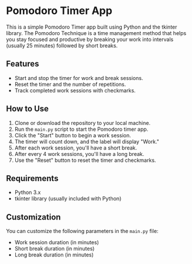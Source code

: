 # Pomodoro Timer App

This is a simple Pomodoro Timer app built using Python and the tkinter library. The Pomodoro Technique is a time management method that helps you stay focused and productive by breaking your work into intervals (usually 25 minutes) followed by short breaks.

## Features

- Start and stop the timer for work and break sessions.
- Reset the timer and the number of repetitions.
- Track completed work sessions with checkmarks.

## How to Use

1. Clone or download the repository to your local machine.
2. Run the `main.py` script to start the Pomodoro timer app.
3. Click the "Start" button to begin a work session.
4. The timer will count down, and the label will display "Work."
5. After each work session, you'll have a short break.
6. After every 4 work sessions, you'll have a long break.
7. Use the "Reset" button to reset the timer and checkmarks.


## Requirements

- Python 3.x
- tkinter library (usually included with Python)

## Customization

You can customize the following parameters in the `main.py` file:
- Work session duration (in minutes)
- Short break duration (in minutes)
- Long break duration (in minutes)
